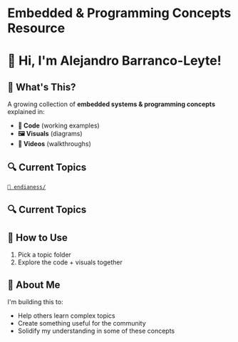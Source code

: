 # Embedded & Programming Concepts Resource

# 👋 Hi, I'm Alejandro Barranco-Leyte!

## 🧠 What's This?

A growing collection of **embedded systems & programming concepts** explained in:

- **📝 Code** (working examples)
- **🖼️ Visuals** (diagrams)
- **🎥 Videos** (walkthroughs)

## 🔍 Current Topics

[`📂 endianess/`](https://github.com/alejandrobarranco01/Embedded-Information/tree/main/endianess)

## 🔍 Current Topics

## 🚀 How to Use

1. Pick a topic folder
2. Explore the code + visuals together

## 🌱 About Me

I'm building this to:

- Help others learn complex topics
- Create something useful for the community
- Solidify my understanding in some of these concepts
